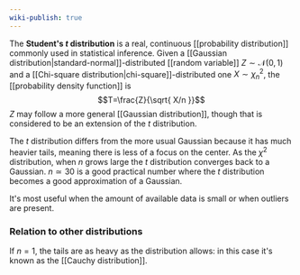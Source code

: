```yaml
---
wiki-publish: true
---
```

The **Student's $t$ distribution** is a real, continuous [[probability distribution]] commonly used in statistical inference. Given a [[Gaussian distribution|standard-normal]]-distributed [[random variable]] $Z\sim \mathcal{N}(0,1)$ and a [[Chi-square distribution|chi-square]]-distributed one $X\sim \chi ^{2}_{n}$, the [[probability density function]] is
$$T=\frac{Z}{\sqrt{ X/n }}$$
$Z$ may follow a more general [[Gaussian distribution]], though that is considered to be an extension of the $t$ distribution.

The $t$ distribution differs from the more usual Gaussian because it has much heavier tails, meaning there is less of a focus on the center. As the $\chi ^{2}$ distribution, when $n$ grows large the $t$ distribution converges back to a Gaussian. $n\simeq 30$ is a good practical number where the $t$ distribution becomes a good approximation of a Gaussian.

It's most useful when the amount of available data is small or when outliers are present.
### Relation to other distributions
If $n=1$, the tails are as heavy as the distribution allows: in this case it's known as the [[Cauchy distribution]].